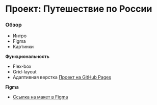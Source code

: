 # Проект: Путешествие по России

### Обзор
* Интро
* Figma
* Картинки

**Функциональность**
* Flex-box
* Grid-layout
* Адаптивная верстка
[Проект на GitHub Pages](https://akrivonogova.github.io/russian-travel/)

**Figma**

* [Ссылка на макет в Figma](https://www.figma.com/file/5S2WSbEFL6awjVWJ0NWL8Q/Sprint-3_-Russia-_-desktop-mobile?node-id=28503%3A0)

